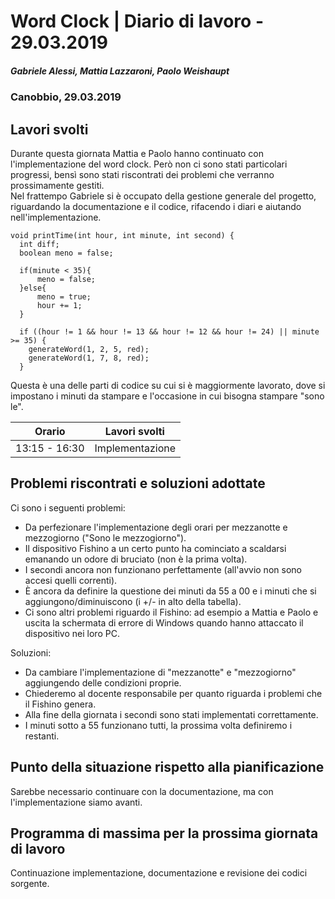 # Word Clock | Diario di lavoro - 29.03.2019
##### Gabriele Alessi, Mattia Lazzaroni, Paolo Weishaupt
### Canobbio, 29.03.2019

## Lavori svolti
Durante questa giornata Mattia e Paolo hanno continuato con l'implementazione del word clock. Però non ci sono stati particolari progressi, bensì sono stati riscontrati dei problemi che verranno prossimamente gestiti.  
Nel frattempo Gabriele si è occupato della gestione generale del progetto, riguardando la documentazione e il codice, rifacendo i diari e aiutando nell'implementazione.
```arduino
void printTime(int hour, int minute, int second) {
  int diff;
  boolean meno = false;

  if(minute < 35){
      meno = false;
  }else{
      meno = true;
      hour += 1;
  }

  if ((hour != 1 && hour != 13 && hour != 12 && hour != 24) || minute >= 35) {
    generateWord(1, 2, 5, red);
    generateWord(1, 7, 8, red);
  }
```
Questa è una delle parti di codice su cui si è maggiormente lavorato, dove si impostano i minuti da stampare e l'occasione in cui bisogna stampare "sono le".

| Orario | Lavori svolti |
| - | - |
|13:15 - 16:30 | Implementazione |

##  Problemi riscontrati e soluzioni adottate
Ci sono i seguenti problemi:
- Da perfezionare l'implementazione degli orari per mezzanotte e mezzogiorno ("Sono le mezzogiorno").
- Il dispositivo Fishino a un certo punto ha cominciato a scaldarsi emanando un odore di bruciato (non è la prima volta).
- I secondi ancora non funzionano perfettamente (all'avvio non sono accesi quelli correnti).
- È ancora da definire la questione dei minuti da 55 a 00 e i minuti che si aggiungono/diminuiscono (i +/- in alto della tabella).
- Ci sono altri problemi riguardo il Fishino: ad esempio a Mattia e Paolo e uscita la schermata di errore di Windows quando hanno attaccato il dispositivo nei loro PC.

Soluzioni:
- Da cambiare l'implementazione di "mezzanotte" e "mezzogiorno" aggiungendo delle condizioni proprie.
- Chiederemo al docente responsabile per quanto riguarda i problemi che il Fishino genera.
- Alla fine della giornata i secondi sono stati implementati correttamente.
- I minuti sotto a 55 funzionano tutti, la prossima volta definiremo i restanti.
##  Punto della situazione rispetto alla pianificazione
Sarebbe necessario continuare con la documentazione, ma con l'implementazione siamo avanti.
## Programma di massima per la prossima giornata di lavoro
Continuazione implementazione, documentazione e revisione dei codici sorgente.
